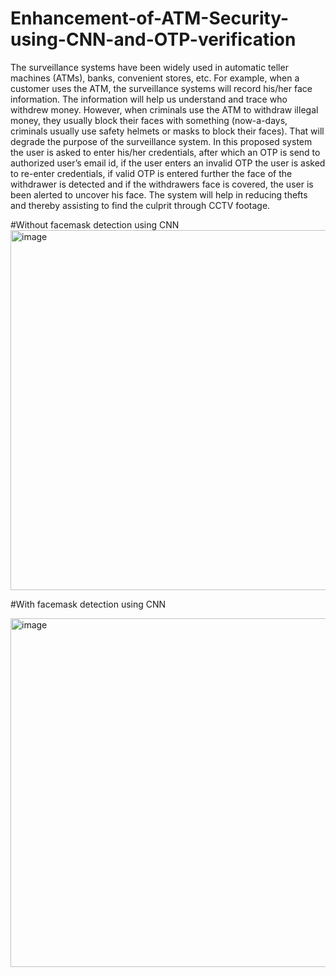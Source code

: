 # Enhancement-of-ATM-Security-using-CNN-and-OTP-verification

The surveillance systems have been widely used in automatic teller machines (ATMs), banks, convenient stores, etc. For example, when a customer uses the ATM, the surveillance systems will record his/her face information. The information will help us understand and trace who withdrew money. However, when criminals use the ATM to withdraw illegal money, they usually block their faces with something (now-a-days, criminals usually use safety helmets or masks to block their faces). That will degrade the purpose of the surveillance system. In this proposed system the user is asked to enter his/her credentials, after which an OTP is send to authorized user’s email id, if the user enters an invalid OTP the user is asked to re-enter credentials, if valid OTP is entered further the face of the withdrawer is detected and if the withdrawers face is covered, the user is been alerted to uncover his face. The system will help in reducing thefts and thereby assisting to find the culprit through CCTV footage.

#Without facemask detection using CNN
<img width="576" alt="image" src="https://github.com/Juilee2610/Enhancement-of-ATM-Security-using-CNN-and-OTP-verification/assets/65844794/1863b55e-b048-46b4-87f5-742373115d21">

#With facemask detection using CNN

<img width="558" alt="image" src="https://github.com/Juilee2610/Enhancement-of-ATM-Security-using-CNN-and-OTP-verification/assets/65844794/86c5a2e8-593b-4572-8ada-1c263d331bf5">
